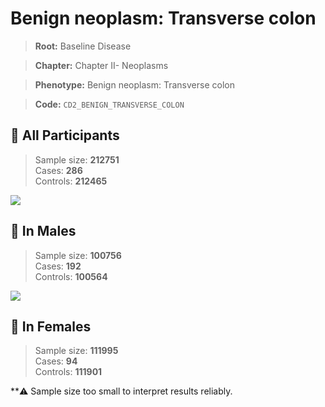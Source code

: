 # Benign neoplasm: Transverse colon

> **Root:** Baseline Disease  

> **Chapter:** Chapter II- Neoplasms  

> **Phenotype:** Benign neoplasm: Transverse colon  

> **Code:** `CD2_BENIGN_TRANSVERSE_COLON`

## 🧪 All Participants  
> Sample size: **212751**  
> Cases: **286**  
> Controls: **212465**
<img src="/Disease/Figures/ALL/Baseline/CD2_BENIGN_TRANSVERSE_COLON.png"/>
<CsvTable src="/Disease_Data/ALL/Baseline/LG_CD2_BENIGN_TRANSVERSE_COLON.csv" label="🔍 View full results" />

## 👨 In Males  
> Sample size: **100756**  
> Cases: **192**  
> Controls: **100564**
<img src="/Disease/Figures/Male/Baseline/CD2_BENIGN_TRANSVERSE_COLON.png"/>
<CsvTable src="/Disease_Data/Male/Baseline/LG_CD2_BENIGN_TRANSVERSE_COLON.csv" label="🔍 View full results" />

## 👩 In Females  
> Sample size: **111995**  
> Cases: **94**  
> Controls: **111901**

**⚠️ Sample size too small to interpret results reliably.
